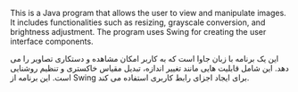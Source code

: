 This is a Java program that allows the user to view and manipulate images. It includes functionalities such as resizing, grayscale conversion, and brightness adjustment. The program uses Swing for creating the user interface components.

این یک برنامه با زبان جاوا است که به کاربر امکان مشاهده و دستکاری تصاویر را می دهد. این شامل قابلیت هایی مانند تغییر اندازه، تبدیل مقیاس خاکستری و تنظیم روشنایی است. این برنامه از Swing برای ایجاد اجزای رابط کاربری استفاده می کند.
